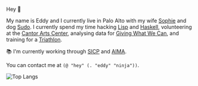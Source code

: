 Hey :wave:

My name is Eddy and I currently live in Palo Alto with my wife [Sophie](https://github.com/sophieschau) and dog [Sudo](https://instagram.com/adognamedsudo). I currently spend my time hacking [Lisp](http://www.paulgraham.com/avg.html) and [Haskell](https://www.simplehaskell.org), volunteering at the [Cantor Arts Center](https://en.wikipedia.org/wiki/Cantor_Arts_Center), analysing data for [Giving What We Can](https://givingwhatwecan.org), and training for a [Triathlon](https://www.svtriclub.org). 

:books: I'm currently working through [SICP](https://mithaecus.github.io/book-sicp) and [AIMA](https://mithaecus.github.io/book-aima). 

You can contact me at `(@ "hey" (. "eddy" "ninja"))`.

![Top Langs](https://github-readme-stats.vercel.app/api/top-langs/?username=Mithaecus&hide=css,javascript,html&exclude_repo=mangata-e2e)
